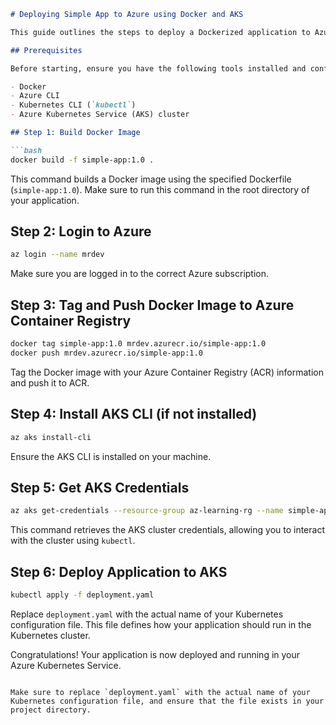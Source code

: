 ```markdown
# Deploying Simple App to Azure using Docker and AKS

This guide outlines the steps to deploy a Dockerized application to Azure Container Registry (ACR) and Azure Kubernetes Service (AKS).

## Prerequisites

Before starting, ensure you have the following tools installed and configured:

- Docker
- Azure CLI
- Kubernetes CLI (`kubectl`)
- Azure Kubernetes Service (AKS) cluster

## Step 1: Build Docker Image

```bash
docker build -f simple-app:1.0 .
```

This command builds a Docker image using the specified Dockerfile (`simple-app:1.0`). Make sure to run this command in the root directory of your application.

## Step 2: Login to Azure

```bash
az login --name mrdev
```

Make sure you are logged in to the correct Azure subscription.

## Step 3: Tag and Push Docker Image to Azure Container Registry

```bash
docker tag simple-app:1.0 mrdev.azurecr.io/simple-app:1.0
docker push mrdev.azurecr.io/simple-app:1.0
```

Tag the Docker image with your Azure Container Registry (ACR) information and push it to ACR.

## Step 4: Install AKS CLI (if not installed)

```bash
az aks install-cli
```

Ensure the AKS CLI is installed on your machine.

## Step 5: Get AKS Credentials

```bash
az aks get-credentials --resource-group az-learning-rg --name simple-app-aks
```

This command retrieves the AKS cluster credentials, allowing you to interact with the cluster using `kubectl`.

## Step 6: Deploy Application to AKS

```bash
kubectl apply -f deployment.yaml
```

Replace `deployment.yaml` with the actual name of your Kubernetes configuration file. This file defines how your application should run in the Kubernetes cluster.

Congratulations! Your application is now deployed and running in your Azure Kubernetes Service.

```

Make sure to replace `deployment.yaml` with the actual name of your Kubernetes configuration file, and ensure that the file exists in your project directory.
